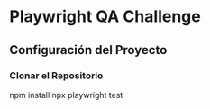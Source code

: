# Playwright QA Challenge

## Configuración del Proyecto

### Clonar el Repositorio

npm install
npx playwright test